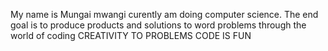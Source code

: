 My name is Mungai mwangi
curently am doing computer science.
The end goal is to produce products and solutions to word problems through the world of coding
CREATIVITY TO PROBLEMS
CODE IS FUN
